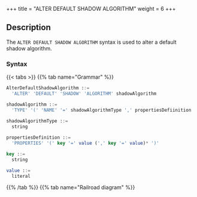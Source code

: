 +++
title = "ALTER DEFAULT SHADOW ALGORITHM"
weight = 6
+++

## Description

The `ALTER DEFAULT SHADOW ALGORITHM` syntax is used to alter a default shadow algorithm.

### Syntax

{{< tabs >}}
{{% tab name="Grammar" %}}
```sql
AlterDefaultShadowAlgorithm ::=
  'ALTER' 'DEFAULT' 'SHADOW' 'ALGORITHM' shadowAlgorithm 

shadowAlgorithm ::=
  'TYPE' '(' 'NAME' '=' shadowAlgorithmType ',' propertiesDefiinition ')'
    
shadowAlgorithmType ::=
  string

propertiesDefinition ::=
  'PROPERTIES' '(' key '=' value (',' key '=' value)* ')'

key ::=
  string

value ::=
  literal
```
{{% /tab %}}
{{% tab name="Railroad diagram" %}}
<iframe frameborder="0" name="diagram" id="diagram" width="100%" height="100%"></iframe>
{{% /tab %}}
{{< /tabs >}}

### Supplement

- `shadowAlgorithmType` currently supports `VALUE_MATCH`, `REGEX_MATCH` and `SIMPLE_HINT`.

### Example

- Alter default shadow algorithm

```sql
ALTER DEFAULT SHADOW ALGORITHM TYPE(NAME="SIMPLE_HINT", PROPERTIES("shadow"="true", "foo"="bar");
```

### Reserved word

`ALTER`, `DEFAULT`, `SHADOW`, `ALGORITHM`, `TYPE`, `NAME`, `PROPERTIES`

### Related links

- [Reserved word](/en/reference/distsql/syntax/reserved-word/)
